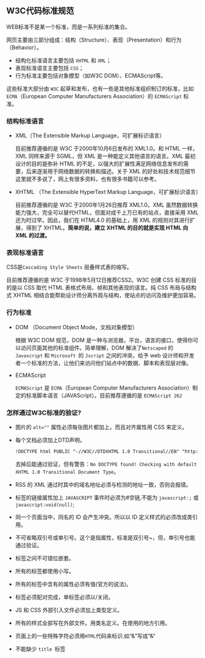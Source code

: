 ## W3C代码标准规范

WEB标准不是某一个标准，而是一系列标准的集合。

网页主要由三部分组成：结构（Structure）、表现（Presentation）和行为（Behavior）。

* 结构化标准语言主要包括 `XHTML` 和 `XML`；
* 表现标准语言主要包括 `CSS`；
* 行为标准主要包括对象模型（如W3C DOM）、ECMAScript等。

这些标准大部分由 `W3C` 起草和发布，也有一些是其他标准组织制订的标准，比如 `ECMA`（European Computer Manufacturers Association）的 `ECMAScript` 标准。

### 结构标准语言

* XML（The Extensible Markup Language，可扩展标识语言）

  目前推荐遵循的是 W3C 于2000年10月6日发布的 XML1.0。和 HTML 一样，XML 同样来源于 SGML，但 XML 是一种能定义其他语言的语言。XML 最初设计的目的是弥补 HTML 的不足，以强大的扩展性满足网络信息发布的需要，后来逐渐用于网络数据的转换和描述。关于 XML 的好处和技术规范细节这里就不多说了，网上有很多资料，也有很多书籍可以参考。　 　

* XHTML （The Extensible HyperText Markup Language，可扩展标识语言）

  目前推荐遵循的是 W3C 于2000年1月26日推荐 XML1.0。XML 虽然数据转换能力强大，完全可以替代HTML，但面对成千上万已有的站点，直接采用 XML 还为时过早。因此，我们在 HTML4.0 的基础上，用 XML 的规则对其进行扩展，得到了 XHTML。**简单的说，建立 XHTML 的目的就是实现 HTML 向 XML 的过渡。**　 　

### 表现标准语言

CSS是`Cascading Style Sheets` 层叠样式表的缩写。

目前推荐遵循的是 W3C 于1998年5月12日推荐CSS2。W3C 创建 CSS 标准的目的是以 CSS 取代 HTML 表格式布局、帧和其他表现的语言。纯 CSS 布局与结构式 XHTML 相结合能帮助设计师分离外观与结构，使站点的访问及维护更加容易。　 

### 行为标准

* DOM （Document Object Mode，文档对象模型）

  根据 W3C DOM 规范，DOM 是一种与浏览器，平台，语言的接口，使得你可以访问页面其他的标准组件。简单理解，DOM 解决了`Netscaped` 的 `Javascript` 和 `Microsoft `的 `Jscript` 之间的冲突，给予 web 设计师和开发者一个标准的方法，让他们来访问他们站点中的数据、脚本和表现层对像。　 

* ECMAScript

  `ECMAScript` 是 `ECMA`（European Computer Manufacturers Association）制定的标准脚本语言（JAVAScript）。目前推荐遵循的是 `ECMAScript 262`

 

### 怎样通过W3C标准的验证?

* 图片的 `alt=""` 属性必须每张图片都加上，而且对齐属性用 CSS 来定义。

* 每个文档必须加上DTD声明。

  ```html
  !DOCTYPE html PUBLIC "-//W3C//DTDXHTML 1.0 Transitional//EN" "http://www.w3.org/TR/xhtml1/DTD/xhtml1-transitional.dtd">
  ```

  去掉后能通过验证，但有警告：`No DOCTYPE found! Checking with default XHTML 1.0 Transitional Document Type`。

* RSS 的 XML 通过时其中的域名地址必须与检测的地址一致，否则会报错。

* 标签的链接属性加上 `JAVASCRIPT` 事件时必须为#空链,不能为 `javascript:;` 或 `javascript:void(null)`;

* 同一个页面当中，同名的 ID 会产生冲突。所以以 ID 定义样式的必须改成类引用。

* 不可省略双引号或单引号。这个是指属性，标准是双引号~，但，单引号也能通过验证。

* 标签之间不可错位嵌套。

* 所有的标签都使用小写。

* 所有的标签中含有的属性必须有值(官方的说法)。

* 标签必须配对完成，单标签必须以/关闭。

* JS 和 CSS 外部引入文件必须加上类型定义。

* 所有的样式全部写在外部文件。用类名定义。在使用的地方引用。

* 页面上的一些特殊字符必须用`HTML`代码来标识.如“&”写成“&“

* 不能缺少 `title `标签